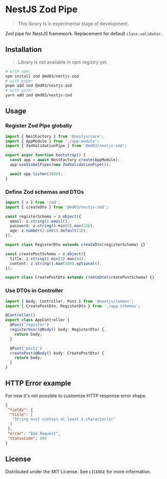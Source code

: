 # NestJS Zod Pipe

> This library is in experimental stage of development.

Zod pipe for NestJS framework. Replacement for default `class-validator`. 

## Installation

> Library is not available in npm registry yet.

```sh
# with npm:
npm install zod @md03/nestjs-zod
# with pnpm:
pnpm add zod @md03/nestjs-zod
# with yarn:
yarn add zod @md03/nestjs-zod
```

## Usage

### Register Zod Pipe globally

```ts
import { NestFactory } from '@nestjs/core';
import { AppModule } from './app.module';
import { ZodValidationPipe } from '@md03/nestjs-zod';

export async function bootstrap() {
  const app = await NestFactory.create(AppModule);
  app.useGlobalPipes(new ZodValidationPipe());

  await app.listen(3000);
}
```

### Define Zod schemas and DTOs

```ts
import { z } from 'zod';
import { createDto } from '@md03/nestjs-zod';

const registerSchema = z.object({
  email: z.string().email(),
  password: z.string().min(8).max(128),
  age: z.number().int().default(18),
});

export class RegisterDto extends createDto(registerSchema) {}

const createPostSchema = z.object({
  title: z.string().min(3).max(64),
  content: z.string().max(500).optional(),
});

export class CreatePostDto extends createDto(createPostSchema) {}
```

### Use DTOs in Controller

```ts
import { Body, Controller, Post } from '@nestjs/common';
import { CreatePostDto, RegisterDto } from './app.schemas';

@Controller()
export class AppController {
  @Post('register')
  registerUser(@Body() body: RegisterDto) {
    return body;
  }

  @Post('posts')
  createPost(@Body() body: CreatePostDto) {
    return body;
  }
}
```

## HTTP Error example

For now it's not possible to customize HTTP response error shape.

```json
{
 "fields": {
  "title": [
   "String must contain at least 3 character(s)"
  ]
 },
 "error": "Bad Request",
 "statusCode": 400
}
```

## License
Distributed under the MIT License. See `LICENSE` for more information.
